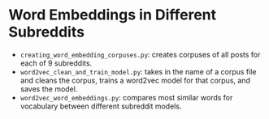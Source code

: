 # Word Embeddings in Different Subreddits

- `creating_word_embedding_corpuses.py`: creates corpuses of all posts for each of 9 subreddits.
- `word2vec_clean_and_train_model.py`: takes in the name of a corpus file and cleans the corpus, trains a word2vec model for that corpus, and saves the model.
- `word2vec_word_embeddings.py`: compares most similar words for vocabulary between different subreddit models.
